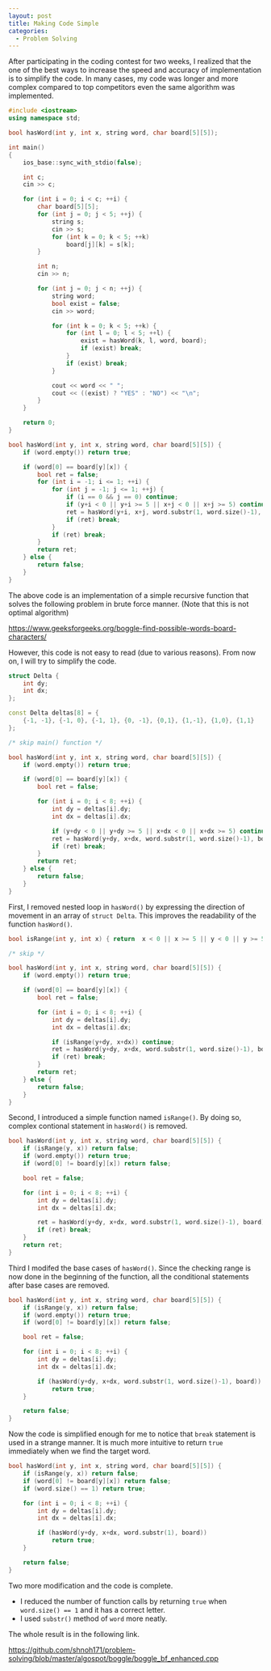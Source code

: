 ```yaml
---
layout: post
title: Making Code Simple
categories:
  - Problem Solving
---
```


After participating in the coding contest for two weeks, I realized that the one of the best ways to increase the speed and accuracy of implementation is to simplify the code. In many cases, my code was longer and more complex compared to top competitors even the same algorithm was implemented.

```c++
#include <iostream>
using namespace std;

bool hasWord(int y, int x, string word, char board[5][5]);

int main()
{
	ios_base::sync_with_stdio(false);

	int c;
	cin >> c;

	for (int i = 0; i < c; ++i) {
		char board[5][5];
		for (int j = 0; j < 5; ++j) {
			string s;
			cin >> s;
			for (int k = 0; k < 5; ++k)
				board[j][k] = s[k];
		}

		int n;
		cin >> n;

		for (int j = 0; j < n; ++j) {
			string word;
			bool exist = false;
			cin >> word;

			for (int k = 0; k < 5; ++k) {
				for (int l = 0; l < 5; ++l) {
					exist = hasWord(k, l, word, board);
					if (exist) break;
				}
				if (exist) break;
			}

			cout << word << " ";
			cout << ((exist) ? "YES" : "NO") << "\n";
		}
	}

	return 0;
}

bool hasWord(int y, int x, string word, char board[5][5]) {
	if (word.empty()) return true;

	if (word[0] == board[y][x]) {
		bool ret = false;
		for (int i = -1; i <= 1; ++i) {
			for (int j = -1; j <= 1; ++j) {
				if (i == 0 && j == 0) continue;
				if (y+i < 0 || y+i >= 5 || x+j < 0 || x+j >= 5) continue;
				ret = hasWord(y+i, x+j, word.substr(1, word.size()-1), board);
				if (ret) break;
			}
			if (ret) break;
		}
		return ret;
	} else {
		return false;
	}
}
```

The above code is an implementation of a simple recursive function that solves the following problem in brute force manner. (Note that this is not optimal algorithm)

<https://www.geeksforgeeks.org/boggle-find-possible-words-board-characters/>

However, this code is not easy to read (due to various reasons). From now on, I will try to simplify the code.

```c++
struct Delta {
	int dy;
	int dx;
};

const Delta deltas[8] = {
	{-1, -1}, {-1, 0}, {-1, 1}, {0, -1}, {0,1}, {1,-1}, {1,0}, {1,1}
};

/* skip main() function */

bool hasWord(int y, int x, string word, char board[5][5]) {
	if (word.empty()) return true;

	if (word[0] == board[y][x]) {
		bool ret = false;

		for (int i = 0; i < 8; ++i) {
			int dy = deltas[i].dy;
			int dx = deltas[i].dx;

			if (y+dy < 0 || y+dy >= 5 || x+dx < 0 || x+dx >= 5) continue;
			ret = hasWord(y+dy, x+dx, word.substr(1, word.size()-1), board);
			if (ret) break;
		}
		return ret;
	} else {
		return false;
	}
}
```

First, I removed nested loop in `hasWord()` by expressing the direction of movement in an array of `struct Delta`. This improves the readability of the function `hasWord()`.

```c++
bool isRange(int y, int x) { return  x < 0 || x >= 5 || y < 0 || y >= 5; }

/* skip */

bool hasWord(int y, int x, string word, char board[5][5]) {
	if (word.empty()) return true;

	if (word[0] == board[y][x]) {
		bool ret = false;

		for (int i = 0; i < 8; ++i) {
			int dy = deltas[i].dy;
			int dx = deltas[i].dx;

			if (isRange(y+dy, x+dx)) continue;
			ret = hasWord(y+dy, x+dx, word.substr(1, word.size()-1), board);
			if (ret) break;
		}
		return ret;
	} else {
		return false;
	}
}
```

Second, I introduced a simple function named `isRange()`. By doing so, complex contional statement in `hasWord()` is removed.

```c++
bool hasWord(int y, int x, string word, char board[5][5]) {
	if (isRange(y, x)) return false;
	if (word.empty()) return true;
	if (word[0] != board[y][x]) return false;

	bool ret = false;

	for (int i = 0; i < 8; ++i) {
		int dy = deltas[i].dy;
		int dx = deltas[i].dx;

		ret = hasWord(y+dy, x+dx, word.substr(1, word.size()-1), board);
		if (ret) break;
	}
	return ret;
}
```

Third I modifed the base cases of `hasWord()`. Since the checking range is now done in the beginning of the function, all the conditional statements after base cases are removed.

```c++
bool hasWord(int y, int x, string word, char board[5][5]) {
	if (isRange(y, x)) return false;
	if (word.empty()) return true;
	if (word[0] != board[y][x]) return false;

	bool ret = false;

	for (int i = 0; i < 8; ++i) {
		int dy = deltas[i].dy;
		int dx = deltas[i].dx;

		if (hasWord(y+dy, x+dx, word.substr(1, word.size()-1), board))
			return true;
	}

	return false;
}
```

Now the code is simplified enough for me to notice that `break` statement is used in a strange manner. It is much more intuitive to return `true` immediately when we find the target word.

```c++
bool hasWord(int y, int x, string word, char board[5][5]) {
	if (isRange(y, x)) return false;
	if (word[0] != board[y][x]) return false;
	if (word.size() == 1) return true;

	for (int i = 0; i < 8; ++i) {
		int dy = deltas[i].dy;
		int dx = deltas[i].dx;

		if (hasWord(y+dy, x+dx, word.substr(1), board))
			return true;
	}

	return false;
}
```

Two more modification and the code is complete.

- I reduced the number of function calls by returning `true` when `word.size() == 1` and it has a correct letter.
- I used `substr()` method of `word` more neatly.

The whole result is in the following link.

<https://github.com/shnoh171/problem-solving/blob/master/algospot/boggle/boggle_bf_enhanced.cpp>
